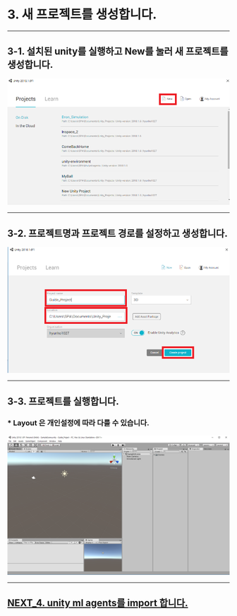 # 3. 새 프로젝트를 생성합니다.
- - -

## 3-1. 설치된 unity를 실행하고 New를 눌러 새 프로젝트를 생성합니다.

![Alt text](/unity_ml_agents_guide/3.create_new_project/1.create_new_project.png)
- - -

## 3-2. 프로젝트명과 프로젝트 경로를 설정하고 생성합니다.

![Alt text](/unity_ml_agents_guide/3.create_new_project/2.set_project_name_and_loaction.png)
- - -

## 3-3. 프로젝트를 실행합니다.
### * Layout 은 개인설정에 따라 다를 수 있습니다.

![Alt text](/unity_ml_agents_guide/3.create_new_project/3.complete.png)
- - -

## [NEXT_4. unity ml agents를 import 합니다.](https://github.com/hyunho1027/Unity_ML_Agents_Guide/tree/master/unity_ml_agents_guide/4.import_ml_agents)
